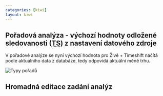 ```yaml
---
categories: [kiwi]
layout: kiwi
---
```


## Pořadová analýza - výchozí hodnoty odložené sledovanosti (<abbr title="Timeshift">TS</abbr>) z nastavení datového zdroje
V pořadové analýze se nyní výchozí hodnota pro Živé + Timeshift načítá podle aktuálního data z databáze, tedy odpovídá aktuální měně trhu.

![Typy pořadů]({{site.url}}/data/ts_z_db.png)

## Hromadná editace zadání analýz
